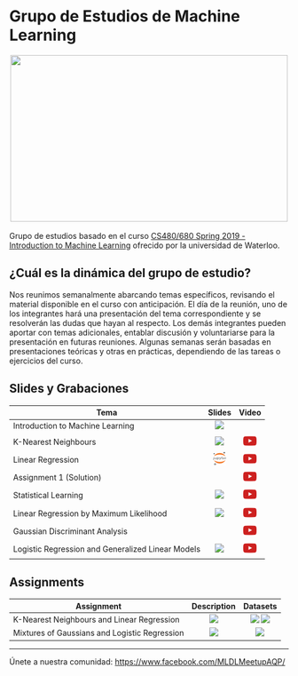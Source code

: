 # Grupo de Estudios de Machine Learning

<a href="#">
 <p align="center">
  <img src="./imgs/ml_study_group.png"  class="center" width="500" height="300" >
</p> 
</a>

Grupo de estudios basado en el curso [CS480/680 Spring 2019 - Introduction to Machine Learning](https://cs.uwaterloo.ca/~ppoupart/teaching/cs480-spring19/) ofrecido por la universidad de Waterloo.

## ¿Cuál es la dinámica del grupo de estudio?

Nos reunimos semanalmente abarcando temas específicos, revisando el material disponible en el curso con anticipación. El día de la reunión, uno de los integrantes hará una presentación del tema correspondiente y se resolverán las dudas que hayan al respecto. Los demás integrantes pueden aportar con temas adicionales, entablar discusión y voluntariarse para la presentación en futuras reuniones. Algunas semanas serán basadas en presentaciones teóricas y otras en prácticas, dependiendo de las tareas o ejercicios del curso.

## Slides y Grabaciones

Tema  | Slides | Video
-----| :-: | :-: |
Introduction to Machine Learning | [![](./imgs/icon_pdf.png)](https://drive.google.com/file/d/188yZWL-wQMn13o5pSqzXGr802BYbtC1e/view?usp=sharing) | 
K-Nearest Neighbours | [![](./imgs/icon_pdf.png)](https://drive.google.com/file/d/12UEiE44ekFwDwu_2okomafesvL_nORlH/view?usp=sharing) | [![](./imgs/icon_youtube.png)](https://www.youtube.com/watch?v=fMQ6cIkWI34)
Linear Regression | [![](./imgs/icon_jupyter.png)](https://drive.google.com/file/d/1p7oYHpUK0TnFAiPIeN7Mc19OFiGaQXPo/view?usp=sharing) | [![](./imgs/icon_youtube.png)](https://youtu.be/q4R5nolyW7U)
Assignment 1 (Solution) | | [![](./imgs/icon_youtube.png)](https://youtu.be/rRny4vc1xIU)
Statistical Learning | [![](./imgs/icon_pdf.png)](https://drive.google.com/file/d/1Otq8tRmohHroOSArZR1mlEq7LnmnQUwb/view?usp=sharing) | [![](./imgs/icon_youtube.png)](https://youtu.be/3OV0DnTO13g)
Linear Regression by Maximum Likelihood | [![](./imgs/icon_pdf.png)](https://drive.google.com/file/d/1NG1qxiE8ZYYb_srV9jRWQEAqCLKjb_Ze/view?usp=sharing) | [![](./imgs/icon_youtube.png)](https://youtu.be/mbygZOAWUJA)
Gaussian Discriminant Analysis |  | [![](./imgs/icon_youtube.png)](https://youtu.be/x5nrLjsT4rE)
Logistic Regression and Generalized Linear Models | [![](./imgs/icon_pdf.png)](https://drive.google.com/file/d/1rI-a7HxN0q1MTfZmWYt7ctgim8RgkrQr/view?usp=sharing) | [![](./imgs/icon_youtube.png)](https://youtu.be/wgxG9zfCb4Q)

## Assignments

Assignment  | Description | Datasets |
------|:-:|:-:|
K-Nearest Neighbours and Linear Regression | [![](./imgs/icon_pdf.png)](./Assignments/Assignment%201/assignment1.pdf) | [![](./imgs/icon_zip.png)](https://github.com/MLDLMeetupAQP/ML-Study-Group/raw/master/Assignments/Assignment%201/knn-dataset.zip "K-NN") [![](./imgs/icon_zip.png)](https://github.com/MLDLMeetupAQP/ML-Study-Group/raw/master/Assignments/Assignment%201/regression-dataset.zip "Regression")
Mixtures of Gaussians and Logistic Regression | [![](./imgs/icon_pdf.png)](./Assignments/Assignment%202/assignment2.pdf) | [![](./imgs/icon_zip.png)](https://github.com/MLDLMeetupAQP/ML-Study-Group/raw/master/Assignments/Assignment%201/knn-dataset.zip "K-NN")

____
Únete a nuestra comunidad: https://www.facebook.com/MLDLMeetupAQP/

